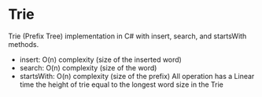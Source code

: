 # Trie
Trie (Prefix Tree) implementation in C#
with insert, search, and startsWith methods.

- insert: O(n) complexity (size of the inserted word)
- search: O(n) complexity (size of the word)
- startsWith: O(n) complexity (size of the prefix)
All operation has a Linear time
the height of trie equal to the longest word size in the Trie
